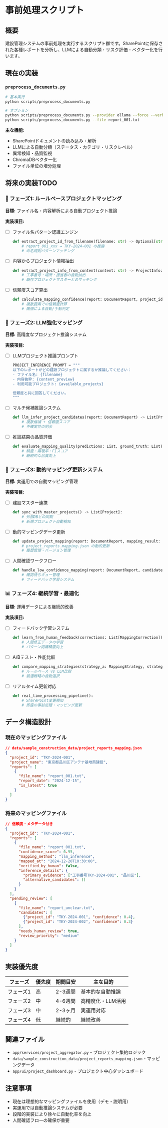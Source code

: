 # 事前処理スクリプト

## 概要

建設管理システムの事前処理を実行するスクリプト群です。SharePointに保存された各種レポートを分析し、LLMによる自動分類・リスク評価・ベクター化を行います。

## 現在の実装

### `preprocess_documents.py`

```bash
# 基本実行
python scripts/preprocess_documents.py

# オプション
python scripts/preprocess_documents.py --provider ollama --force --verbose
python scripts/preprocess_documents.py --file report_001.txt
```

**主な機能:**
- SharePointドキュメントの読み込み・解析
- LLMによる自動分類（ステータス・カテゴリ・リスクレベル）
- 異常検知・品質監視
- ChromaDBベクター化
- ファイル単位の増分処理

## 将来の実装TODO

### 🎯 フェーズ1: ルールベースプロジェクトマッピング

**目標:** ファイル名・内容解析による自動プロジェクト推論

**実装項目:**
- [ ] ファイル名パターン認識エンジン
  ```python
  def extract_project_id_from_filename(filename: str) -> Optional[str]:
      # report_001_xxx → TKY-2024-001 の推論
      # 命名規則パターンマッチング
  ```

- [ ] 内容からプロジェクト情報抽出
  ```python
  def extract_project_info_from_content(content: str) -> ProjectInfo:
      # 工事番号・場所・担当者の自動抽出
      # 既存プロジェクトマスターとのマッチング
  ```

- [ ] 信頼度スコア算出
  ```python
  def calculate_mapping_confidence(report: DocumentReport, project_id: str) -> float:
      # 複数要素での信頼度計算
      # 閾値による自動/手動判定
  ```

### 🤖 フェーズ2: LLM強化マッピング

**目標:** 高精度なプロジェクト推論システム

**実装項目:**
- [ ] LLMプロジェクト推論プロンプト
  ```python
  PROJECT_INFERENCE_PROMPT = """
  以下のレポートがどの建設プロジェクトに属するか推論してください：
  - ファイル名: {filename}
  - 内容抜粋: {content_preview}
  - 利用可能プロジェクト: {available_projects}
  
  信頼度と共に回答してください。
  """
  ```

- [ ] マルチ候補推論システム
  ```python
  def llm_infer_project_candidates(report: DocumentReport) -> List[ProjectCandidate]:
      # 複数候補 + 信頼度スコア
      # 不確実性の明示
  ```

- [ ] 推論結果の品質評価
  ```python
  def evaluate_mapping_quality(predictions: List, ground_truth: List) -> QualityMetrics:
      # 精度・再現率・F1スコア
      # 継続的な品質向上
  ```

### 🔄 フェーズ3: 動的マッピング更新システム

**目標:** 実運用での自動マッピング管理

**実装項目:**
- [ ] 建設マスター連携
  ```python
  def sync_with_master_projects() -> List[Project]:
      # 外部DBとの同期
      # 新規プロジェクト自動検知
  ```

- [ ] 動的マッピングデータ更新
  ```python
  def update_project_mapping(report: DocumentReport, mapping_result: MappingResult):
      # project_reports_mapping.json の動的更新
      # 履歴管理・バージョン管理
  ```

- [ ] 人間確認ワークフロー
  ```python
  def handle_low_confidence_mapping(report: DocumentReport, candidates: List):
      # 確認待ちキュー管理
      # フィードバック学習システム
  ```

### 📊 フェーズ4: 継続学習・最適化

**目標:** 運用データによる継続的改善

**実装項目:**
- [ ] フィードバック学習システム
  ```python
  def learn_from_human_feedback(corrections: List[MappingCorrection]):
      # 人間修正データの学習
      # パターン認識精度向上
  ```

- [ ] A/Bテスト・性能比較
  ```python
  def compare_mapping_strategies(strategy_a: MappingStrategy, strategy_b: MappingStrategy):
      # ルールベース vs LLM比較
      # 最適戦略の自動選択
  ```

- [ ] リアルタイム更新対応
  ```python
  def real_time_processing_pipeline():
      # SharePoint変更検知
      # 即座の事前処理・マッピング更新
  ```

## データ構造設計

### 現在のマッピングファイル

```json
// data/sample_construction_data/project_reports_mapping.json
{
  "project_id": "TKY-2024-001",
  "project_name": "東京都品川区アンテナ基地局建設",
  "reports": [
    {
      "file_name": "report_001.txt",
      "report_date": "2024-12-15",
      "is_latest": true
    }
  ]
}
```

### 将来のマッピングファイル

```json
// 信頼度・メタデータ付き
{
  "project_id": "TKY-2024-001",
  "reports": [
    {
      "file_name": "report_001.txt",
      "confidence_score": 0.95,
      "mapping_method": "llm_inference",
      "mapped_at": "2024-12-20T10:30:00",
      "verified_by_human": false,
      "inference_details": {
        "primary_evidence": ["工事番号TKY-2024-001", "品川区"],
        "alternative_candidates": []
      }
    }
  ],
  "pending_review": [
    {
      "file_name": "report_unclear.txt",
      "candidates": [
        {"project_id": "TKY-2024-001", "confidence": 0.4},
        {"project_id": "TKY-2024-002", "confidence": 0.3}
      ],
      "needs_human_review": true,
      "review_priority": "medium"
    }
  ]
}
```

## 実装優先度

| フェーズ | 優先度 | 期間目安 | 主な目的 |
|---------|--------|----------|----------|
| フェーズ1 | 高 | 2-3週間 | 基本的な自動推論 |
| フェーズ2 | 中 | 4-6週間 | 高精度化・LLM活用 |
| フェーズ3 | 中 | 2-3ヶ月 | 実運用対応 |
| フェーズ4 | 低 | 継続的 | 継続改善 |

## 関連ファイル

- `app/services/project_aggregator.py` - プロジェクト集約ロジック
- `data/sample_construction_data/project_reports_mapping.json` - マッピングデータ
- `app/ui/project_dashboard.py` - プロジェクト中心ダッシュボード

## 注意事項

- 現在は理想的なマッピングファイルを使用（デモ・説明用）
- 実運用では自動推論システムが必要
- 段階的実装により徐々に自動化率を向上
- 人間確認フローの確保が重要
